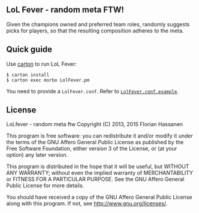
## LoL Fever - random meta FTW!

Given the champions owned and preferred team roles, randomly suggests picks for players, so that the resulting composition adheres to the meta.

## Quick guide

Use [carton](https://metacpan.org/pod/Carton) to run LoL Fever:

```
$ carton install
$ carton exec morbo LolFever.pm
```

You need to provide a `LolFever.conf`. Refer to [`LolFever.conf.example`](LolFever.conf.example).

## License

LoLfever - random meta ftw
Copyright (C) 2013, 2015  Florian Hassanen

This program is free software: you can redistribute it and/or modify
it under the terms of the GNU Affero General Public License as
published by the Free Software Foundation, either version 3 of the
License, or (at your option) any later version.

This program is distributed in the hope that it will be useful,
but WITHOUT ANY WARRANTY; without even the implied warranty of
MERCHANTABILITY or FITNESS FOR A PARTICULAR PURPOSE.  See the
GNU Affero General Public License for more details.

You should have received a copy of the GNU Affero General Public License
along with this program.  If not, see <http://www.gnu.org/licenses/>.
